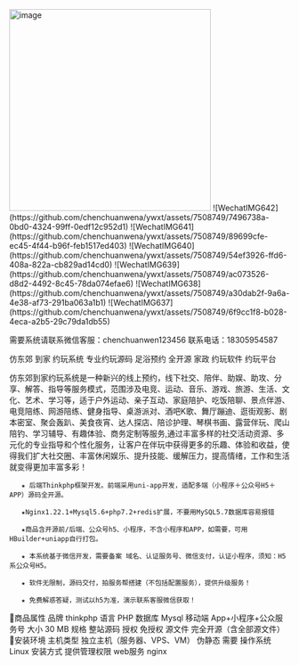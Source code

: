 <img width="362" alt="image" src="https://github.com/chenchuanwena/ywxt/assets/7508749/b178b0aa-b9f2-4e7c-90bb-b0afb28892d8">
![WechatIMG642](https://github.com/chenchuanwena/ywxt/assets/7508749/7496738a-0bd0-4324-99ff-0edf12c952d1)
![WechatIMG641](https://github.com/chenchuanwena/ywxt/assets/7508749/89699cfe-ec45-4f44-b96f-feb1517ed403)
![WechatIMG640](https://github.com/chenchuanwena/ywxt/assets/7508749/54ef3926-ffd6-408a-822a-cb829ad14cd0)
![WechatIMG639](https://github.com/chenchuanwena/ywxt/assets/7508749/ac073526-d8d2-4492-8c45-78da074efae6)
![WechatIMG638](https://github.com/chenchuanwena/ywxt/assets/7508749/a30dab2f-9a6a-4e38-af73-291ba063a1b1)
![WechatIMG637](https://github.com/chenchuanwena/ywxt/assets/7508749/6f9cc1f8-b028-4eca-a2b5-29c79da1db55)

需要系统请联系微信客服：chenchuanwen123456
联系电话：18305954587


仿东郊 到家 约玩系统 专业约玩源码 足浴预约 全开源 家政 约玩软件 约玩平台

仿东郊到家约玩系统是一种新兴的线上预约，线下社交、陪伴、助娱、助攻、分享、解答、指导等服务模式，范围涉及电竞、运动、音乐、游戏、旅游、生活、文化、艺术、学习等，适于户外运动、亲子互动、家庭陪护、吃饭陪聊、景点伴游、电竞陪练、网游陪练、健身指导、桌游派对、酒吧K歌、舞厅蹦迪、逛街观影、剧本密室、聚会轰趴、美食夜宵、达人探店、陪诊护理、琴棋书画、露营伴玩、爬山陪钓、学习辅导、有趣体验、商务定制等服务,通过丰富多样的社交活动资源、多元化的专业指导和个性化服务，让客户在伴玩中获得更多的乐趣、体验和收益，使得我们扩大社交圈、丰富休闲娱乐、提升技能、缓解压力，提高情绪，工作和生活就变得更加丰富多彩！

       ★ 后端Thinkphp框架开发。前端采用uni-app开发，适配多端（小程序＋公众号H5＋APP）源码全开源。

       ★Nginx1.22.1+Mysql5.6+php7.2+redis扩展，不要用MySQL5.7数据库容易报错

       ★商品含开源前/后端、公众号h5、小程序，不含小程序和APP，如需要，可用HBuilder+uniapp自行打包。

       ★ 本系统基于微信开发，需要备案 域名、认证服务号、微信支付，认证小程序，须知：H5系公众号H5。

       ★ 软件无限制，源码交付，拍服务帮搭建（不包括配置服务），提供升级服务！

       ★ 免费解惑答疑，测试以h5为准，演示联系客服微信获取！


商品属性
品牌
thinkphp
语言
PHP
数据库
Mysql
移动端
App+小程序+公众服务号
大小
30 MB
规格
整站源码
授权
免授权
源文件
完全开源（含全部源文件）
安装环境
主机类型
独立主机（服务器、VPS、VM）
伪静态
需要
操作系统
Linux
安装方式
提供管理权限
web服务
nginx
